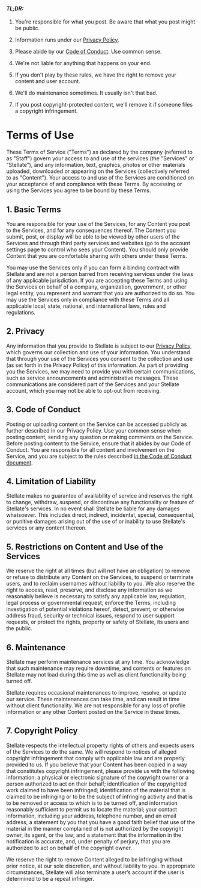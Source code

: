#### _TL;DR:_

1. You're responsible for what you post. Be aware that what you post might be public.

2. Information runs under our [Privacy Policy][1].

3. Please abide by our [Code of Conduct][2]. Use common sense.

4. We're not liable for anything that happens on your end.

5. If you don't play by these rules, we have the right to remove your content and user account.

6. We'll do maintenance sometimes. It usually isn't that bad.

7. If you post copyright-protected content, we'll remove it if someone files a copyright infringement.


# Terms of Use
These Terms of Service ("Terms") as declared by the company (referred to as "Staff") govern your access to and use of the services (the "Services" or “Stellate”), and any  information, text, graphics, photos or other materials uploaded, downloaded or appearing on the Services (collectively referred to as "Content"). Your access to and use of the Services are conditioned on your acceptance of and compliance with these Terms. By accessing or using the Services you agree to be bound by these Terms.

## 1. Basic Terms
You are responsible for your use of the Services, for any Content you post to the Services, and for any consequences thereof. The Content you submit, post, or display will be able to be viewed by other users of the Services and through third party services and websites (go to the account settings page to control who sees your Content). You should only provide Content that you are comfortable sharing with others under these Terms.

You may use the Services only if you can form a binding contract with Stellate and are not a person barred from receiving services under the laws of any applicable jurisdiction. If you are accepting these Terms and using the Services on behalf of a company, organization, government, or other legal entity, you represent and warrant that you are authorized to do so. You may use the Services only in compliance with these Terms and all applicable local, state, national, and international laws, rules and regulations.

## 2. Privacy
Any information that you provide to Stellate is subject to our [Privacy Policy][1], which governs our collection and use of your information. You  understand that through your use of the Services you consent to the collection and use (as set forth in the Privacy Policy) of this information. As part of providing you the Services, we may need to provide you with certain communications, such as service announcements and administrative messages. These communications are considered part of the Services and your Stellate account, which you may not be able to opt-out from receiving.

## 3. Code of Conduct
Posting or uploading content on the Service can be accessed publicly as further described in our Privacy Policy. Use your common sense when posting content, sending any question or making comments on the Service. Before posting content to the Service, ensure that it abides by our Code of Conduct. You are responsible for all content and involvement on the Service, and you are subject to the rules described [in the Code of Conduct document][2].

## 4. Limitation of Liability
Stellate makes no guarantee of availability of service and reserves the right to change, withdraw, suspend, or discontinue any functionality or feature of Stellate's services. In no event shall Stellate be liable for any damages whatsoever. This includes direct, indirect, incidental, special, consequential, or punitive damages arising out of the use of or inability to use Stellate's services or any content thereon.

## 5. Restrictions on Content and Use of the Services
We reserve the right at all times (but will not have an obligation) to remove or refuse to distribute any Content on the Services, to suspend or terminate users, and to reclaim usernames without liability to you. We also reserve the right to access, read, preserve, and disclose any information as we reasonably believe is necessary to satisfy any applicable law, regulation, legal process or governmental request, enforce the Terms, including investigation of potential violations hereof, detect, prevent, or otherwise address fraud, security or technical issues, respond to user support requests, or protect  the rights, property or safety of Stellate, its users and the public.

## 6. Maintenance
Stellate may perform maintenance services at any time. You acknowledge that such maintenance may require downtime, and contents or features on Stellate may not load during this time as well as client functionality being turned off.

Stellate requires occasional maintenances to improve, resolve, or update our service. These maintenances can take time, and can result in time without client functionality. We are not responsible for any loss of profile information or any other Content posted on the Service in these times.

## 7. Copyright Policy
Stellate respects the intellectual property rights of others and expects users of the Services to do the same. We will respond to notices of alleged copyright infringement that comply with applicable law and are properly provided to us. If you believe that your Content has been copied in a way that constitutes copyright infringement, please provide us with the following information: a physical or electronic signature of the copyright owner or a person authorized to act on their behalf; identification of the copyrighted work claimed to have been infringed; identification of the material that is claimed to be infringing or to be the subject of infringing activity and that is to be  removed or access to which is to be turned off, and information reasonably sufficient to permit us to locate the material; your contact information, including your address, telephone number, and an email address; a statement by you that you have a good faith belief that use of the material in the manner complained of is not authorized by the copyright owner, its agent, or the law; and a statement that the information in the notification is accurate, and, under penalty of perjury, that you are authorized to act on behalf of the copyright owner.

We reserve the right to remove Content alleged to be infringing without prior notice, at our sole discretion, and without liability to  you. In appropriate circumstances, Stellate will also terminate a user’s account if the user is determined to be a repeat infringer.

[1]: http://stellate.cc/privacy
[2]: http://stellate.cc/conduct
